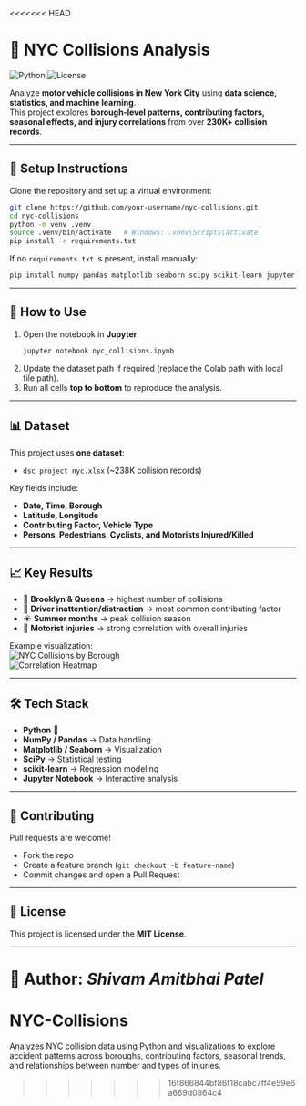<<<<<<< HEAD
# 🚦 NYC Collisions Analysis

![Python](https://img.shields.io/badge/python-3.10-blue)
![License](https://img.shields.io/badge/license-Proprietary-red)

Analyze **motor vehicle collisions in New York City** using **data science, statistics, and machine learning**.  
This project explores **borough-level patterns, contributing factors, seasonal effects, and injury correlations** from over **230K+ collision records**.

---

## 📂 Setup Instructions
Clone the repository and set up a virtual environment:

```bash
git clone https://github.com/your-username/nyc-collisions.git
cd nyc-collisions
python -m venv .venv
source .venv/bin/activate   # Windows: .venv\Scripts\activate
pip install -r requirements.txt
```

If no `requirements.txt` is present, install manually:

```bash
pip install numpy pandas matplotlib seaborn scipy scikit-learn jupyter
```

---

## 🔄 How to Use
1. Open the notebook in **Jupyter**:
   ```bash
   jupyter notebook nyc_collisions.ipynb
   ```
2. Update the dataset path if required (replace the Colab path with local file path).  
3. Run all cells **top to bottom** to reproduce the analysis.

---

## 📊 Dataset
This project uses **one dataset**:
- `dsc project nyc.xlsx` (~238K collision records)

Key fields include:
- **Date, Time, Borough**  
- **Latitude, Longitude**  
- **Contributing Factor, Vehicle Type**  
- **Persons, Pedestrians, Cyclists, and Motorists Injured/Killed**

---

## 📈 Key Results
- 🚗 **Brooklyn & Queens** → highest number of collisions  
- 📱 **Driver inattention/distraction** → most common contributing factor  
- ☀️ **Summer months** → peak collision season  
- 🔗 **Motorist injuries** → strong correlation with overall injuries  

Example visualization:  
![NYC Collisions by Borough](docs/borough_collisions.png)  
![Correlation Heatmap](docs/correlation_heatmap.png)

---

## 🛠️ Tech Stack
- **Python** 🐍  
- **NumPy / Pandas** → Data handling  
- **Matplotlib / Seaborn** → Visualization  
- **SciPy** → Statistical testing  
- **scikit-learn** → Regression modeling  
- **Jupyter Notebook** → Interactive analysis

---

## 🤝 Contributing
Pull requests are welcome!  
- Fork the repo  
- Create a feature branch (`git checkout -b feature-name`)  
- Commit changes and open a Pull Request  

---

## 📜 License
This project is licensed under the **MIT License**.  

---

📌 **Author:** *Shivam Amitbhai Patel*
=======
# NYC-Collisions
Analyzes NYC collision data using Python and visualizations to explore accident patterns across boroughs, contributing factors, seasonal trends, and relationships between number and types of  injuries.
>>>>>>> 16f866844bf86f18cabc7ff4e59e6a669d0864c4
